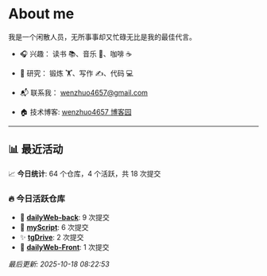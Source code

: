 # About me

我是一个闲散人员，无所事事却又忙碌无比是我的最佳代言。

- 🎧 兴趣： 读书 📚、音乐 🎵、咖啡 ☕  
- 🧪 研究： 锻炼 🏋️、写作 ✍️、代码 💻  

- 📬 联系我： wenzhuo4657@gmail.com  
- 🏠 技术博客:  [wenzhuo4657 博客园](https://www.cnblogs.com/wenzhuo4657)
---

## 📊 最近活动

📈 **今日统计**: 64 个仓库，4 个活跃，共 18 次提交

### 🔥 今日活跃仓库

- 🚀 **[dailyWeb-back](https://github.com/wenzhuo4657/dailyWeb-back)**: 9 次提交
- 🚀 **[myScript](https://github.com/wenzhuo4657/myScript)**: 6 次提交
- ✨ **[tgDrive](https://github.com/wenzhuo4657/tgDrive)**: 2 次提交
- 📝 **[dailyWeb-Front](https://github.com/wenzhuo4657/dailyWeb-Front)**: 1 次提交


*最后更新: 2025-10-18 08:22:53*
